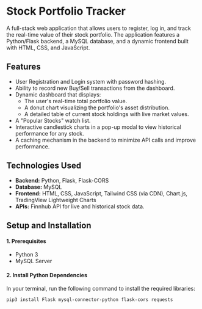 # Stock Portfolio Tracker

A full-stack web application that allows users to register, log in, and track the real-time value of their stock portfolio. The application features a Python/Flask backend, a MySQL database, and a dynamic frontend built with HTML, CSS, and JavaScript.

## Features
-   User Registration and Login system with password hashing.
-   Ability to record new Buy/Sell transactions from the dashboard.
-   Dynamic dashboard that displays:
    -   The user's real-time total portfolio value.
    -   A donut chart visualizing the portfolio's asset distribution.
    -   A detailed table of current stock holdings with live market values.
-   A "Popular Stocks" watch list.
-   Interactive candlestick charts in a pop-up modal to view historical performance for any stock.
-   A caching mechanism in the backend to minimize API calls and improve performance.

## Technologies Used
* **Backend:** Python, Flask, Flask-CORS
* **Database:** MySQL
* **Frontend:** HTML, CSS, JavaScript, Tailwind CSS (via CDN), Chart.js, TradingView Lightweight Charts
* **APIs:** Finnhub API for live and historical stock data.

## Setup and Installation

#### 1. Prerequisites
-   Python 3
-   MySQL Server

#### 2. Install Python Dependencies
In your terminal, run the following command to install the required libraries:
```bash
pip3 install Flask mysql-connector-python flask-cors requests
